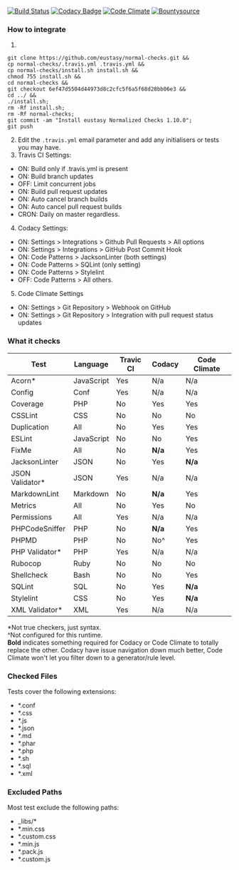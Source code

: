 [![Build Status](https://travis-ci.org/eustasy/normal-checks.svg?branch=master)](https://travis-ci.org/eustasy/normal-checks)
[![Codacy Badge](https://api.codacy.com/project/badge/Grade/17a405e43e78405c900869b7f9359dfc)](https://www.codacy.com/app/eustasy/normal-checks)
[![Code Climate](https://codeclimate.com/github/eustasy/normal-checks/badges/gpa.svg)](https://codeclimate.com/github/eustasy/normal-checks)
[![Bountysource](https://www.bountysource.com/badge/tracker?tracker_id=23271629)](https://www.bountysource.com/teams/eustasy/issues?tracker_ids=23271629)

### How to integrate

1.
```
git clone https://github.com/eustasy/normal-checks.git &&
cp normal-checks/.travis.yml .travis.yml &&
cp normal-checks/install.sh install.sh &&
chmod 755 install.sh &&
cd normal-checks &&
git checkout 6ef47d5504d44973d8c2cfc5f6a5f68d28bb06e3 &&
cd ../ &&
./install.sh;
rm -Rf install.sh;
rm -Rf normal-checks;
git commit -am "Install eustasy Normalized Checks 1.10.0";
git push
```
2. Edit the `.travis.yml` email parameter and add any initialisers or tests you may have.
3. Travis CI Settings:
  - ON: Build only if .travis.yml is present
  - ON: Build branch updates
  - OFF: Limit concurrent jobs
  - ON: Build pull request updates
  - ON: Auto cancel branch builds
  - ON: Auto cancel pull request builds
  - CRON: Daily on master regardless.
4. Codacy Settings:
  - ON: Settings > Integrations > Github Pull Requests > All options
  - ON: Settings > Integrations > GitHub Post Commit Hook
  - ON: Code Patterns > JacksonLinter (both settings)
  - ON: Code Patterns > SQLint (only setting)
  - ON: Code Patterns > Stylelint
  - OFF: Code Patterns > All others.
5. Code Climate Settings
  - ON: Settings > Git Repository > Webhook on GitHub
  - ON: Settings > Git Repository > Integration with pull request status updates

### What it checks

| Test | Language | Travic CI | Codacy | Code Climate |
|------|----------|-----------|--------|--------------|
| Acorn* | JavaScript     | Yes | N/a | N/a |
| Config | Conf           | Yes | N/a | N/a |
| Coverage | PHP          | No  | Yes | Yes |
| CSSLint | CSS           | No  | No  | No  |
| Duplication | All       | No  | Yes | Yes |
| ESLint | JavaScript     | No  | No  | Yes |
| FixMe | All             | No  | **N/a** | Yes |
| JacksonLinter | JSON    | No  | Yes | **N/a** |
| JSON Validator* | JSON  | Yes | N/a | N/a |
| MarkdownLint | Markdown | No  | **N/a** | Yes |
| Metrics | All           | No  | Yes | No  |
| Permissions | All       | Yes | N/a | N/a |
| PHPCodeSniffer | PHP    | No  | **N/a** | Yes |
| PHPMD | PHP             | No  | No^ | Yes |
| PHP Validator* | PHP    | Yes | N/a | N/a |
| Rubocop | Ruby          | No  | No  | No  |
| Shellcheck | Bash       | No  | No  | Yes |
| SQLint | SQL            | No  | Yes | **N/a** |
| Stylelint | CSS         | No  | Yes | **N/a** |
| XML Validator* | XML    | Yes | N/a | N/a |

*Not true checkers, just syntax.  
^Not configured for this runtime.  
**Bold** indicates something required for Codacy or Code Climate to totally replace the other. Codacy have issue navigation down much better, Code Climate won't let you filter down to a generator/rule level.

### Checked Files

Tests cover the following extensions:

- *.conf
- *.css
- *.js
- *.json
- *.md
- *.phar
- *.php
- *.sh
- *.sql
- *.xml

### Excluded Paths

Most test exclude the following paths:

- _libs/*
- *.min.css
- *.custom.css
- *.min.js
- *.pack.js
- *.custom.js
